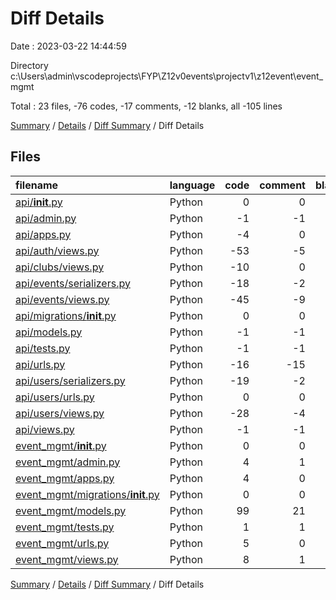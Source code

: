 # Diff Details

Date : 2023-03-22 14:44:59

Directory c:\\Users\\admin\\vscodeprojects\\FYP\\Z12v0events\\projectv1\\z12event\\event_mgmt

Total : 23 files,  -76 codes, -17 comments, -12 blanks, all -105 lines

[Summary](results.md) / [Details](details.md) / [Diff Summary](diff.md) / Diff Details

## Files
| filename | language | code | comment | blank | total |
| :--- | :--- | ---: | ---: | ---: | ---: |
| [api/__init__.py](/api/__init__.py) | Python | 0 | 0 | -1 | -1 |
| [api/admin.py](/api/admin.py) | Python | -1 | -1 | -2 | -4 |
| [api/apps.py](/api/apps.py) | Python | -4 | 0 | -3 | -7 |
| [api/auth/views.py](/api/auth/views.py) | Python | -53 | -5 | -7 | -65 |
| [api/clubs/views.py](/api/clubs/views.py) | Python | -10 | 0 | -3 | -13 |
| [api/events/serializers.py](/api/events/serializers.py) | Python | -18 | -2 | -5 | -25 |
| [api/events/views.py](/api/events/views.py) | Python | -45 | -9 | -9 | -63 |
| [api/migrations/__init__.py](/api/migrations/__init__.py) | Python | 0 | 0 | -1 | -1 |
| [api/models.py](/api/models.py) | Python | -1 | -1 | -2 | -4 |
| [api/tests.py](/api/tests.py) | Python | -1 | -1 | -2 | -4 |
| [api/urls.py](/api/urls.py) | Python | -16 | -15 | -2 | -33 |
| [api/users/serializers.py](/api/users/serializers.py) | Python | -19 | -2 | -7 | -28 |
| [api/users/urls.py](/api/users/urls.py) | Python | 0 | 0 | -1 | -1 |
| [api/users/views.py](/api/users/views.py) | Python | -28 | -4 | -4 | -36 |
| [api/views.py](/api/views.py) | Python | -1 | -1 | -3 | -5 |
| [event_mgmt/__init__.py](/event_mgmt/__init__.py) | Python | 0 | 0 | 1 | 1 |
| [event_mgmt/admin.py](/event_mgmt/admin.py) | Python | 4 | 1 | 1 | 6 |
| [event_mgmt/apps.py](/event_mgmt/apps.py) | Python | 4 | 0 | 3 | 7 |
| [event_mgmt/migrations/__init__.py](/event_mgmt/migrations/__init__.py) | Python | 0 | 0 | 1 | 1 |
| [event_mgmt/models.py](/event_mgmt/models.py) | Python | 99 | 21 | 28 | 148 |
| [event_mgmt/tests.py](/event_mgmt/tests.py) | Python | 1 | 1 | 2 | 4 |
| [event_mgmt/urls.py](/event_mgmt/urls.py) | Python | 5 | 0 | 1 | 6 |
| [event_mgmt/views.py](/event_mgmt/views.py) | Python | 8 | 1 | 3 | 12 |

[Summary](results.md) / [Details](details.md) / [Diff Summary](diff.md) / Diff Details